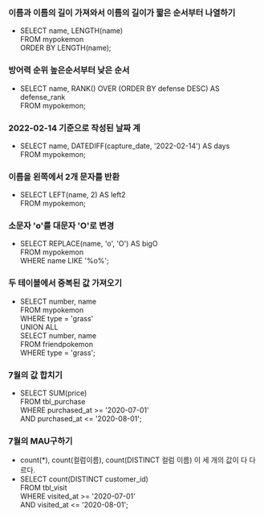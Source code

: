 ### 이름과 이름의 길이 가져와서 이름의 길이가 짧은 순서부터 나열하기
- SELECT name, LENGTH(name) </br>
  FROM mypokemon </br>
  ORDER BY LENGTH(name);

### 방어력 순위 높은순서부터 낮은 순서
- SELECT name, RANK() OVER (ORDER BY defense DESC) AS defense_rank </br>
  FROM mypokemon;

### 2022-02-14 기준으로 작성된 날짜 계
- SELECT name, DATEDIFF(capture_date, '2022-02-14') AS days </br>
  FROM mypokemon;
  
### 이름을 왼쪽에서 2개 문자를 반환
- SELECT LEFT(name, 2) AS left2 </br>
  FROM mypokemon;
  
### 소문자 'o'를 대문자 'O'로 변경
- SELECT REPLACE(name, 'o', 'O') AS bigO </br>
  FROM mypokemon </br>
  WHERE name LIKE '%o%';

### 두 테이블에서 중복된 값 가져오기
- SELECT number, name </br>
FROM mypokemon </br>
WHERE type = 'grass' </br>
UNION ALL </br>
SELECT number, name </br>
FROM friendpokemon </br>
WHERE type = 'grass'; </br>

### 7월의 값 합치기
-  SELECT SUM(price) </br>
FROM tbl_purchase </br>
WHERE purchased_at >= '2020-07-01' </br>
	AND purchased_at <= '2020-08-01';

### 7월의 MAU구하기
-  count(*), count(컬럼이름), count(DISTINCT 컬럼 이름) 이 세 개의 값이 다 다르다.
-  SELECT count(DISTINCT customer_id) </br>
FROM tbl_visit </br>
WHERE visited_at >= '2020-07-01' </br>
	AND visited_at <= '2020-08-01'; </br>

